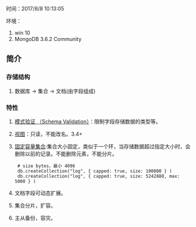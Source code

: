 时间：2017/8/8 10:13:05  
 
环境：
  
1. win 10
2. MongoDB 3.6.2 Community

## 简介  
### 存储结构
1. 数据库 -> 集合 -> 文档(由字段组成)  

### 特性  

1. [模式验证 （Schema Validation）](https://docs.mongodb.com/manual/core/schema-validation/)：限制字段存储数据的类型等。
2. [视图](https://docs.mongodb.com/manual/core/views/)：只读，不能改名。3.4+
3. [固定容量集合](https://docs.mongodb.com/manual/core/capped-collections/):集合大小固定，类似于一个环，当存储数据超过指定大小时，会删除以前的记录。不能删除元素，不能分片。

		# size bytes，最小 4096
		db.createCollection("log", { capped: true, size: 100000 } )
		db.createCollection("log", { capped: true, size: 5242880, max: 5000 } )
5. 文档字段可动态扩展。
6. 集合分片，扩容。
7. 主从备份，容灾。







	
